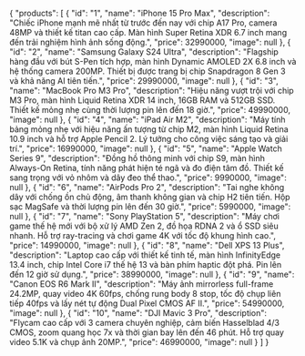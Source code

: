 {
  "products": [
    {
      "id": "1",
      "name": "iPhone 15 Pro Max",
      "description": "Chiếc iPhone mạnh mẽ nhất từ trước đến nay với chip A17 Pro, camera 48MP và thiết kế titan cao cấp. Màn hình Super Retina XDR 6.7 inch mang đến trải nghiệm hình ảnh sống động.",
      "price": 32990000,
      "image": null
    },
    {
      "id": "2",
      "name": "Samsung Galaxy S24 Ultra",
      "description": "Flagship hàng đầu với bút S-Pen tích hợp, màn hình Dynamic AMOLED 2X 6.8 inch và hệ thống camera 200MP. Thiết bị được trang bị chip Snapdragon 8 Gen 3 và khả năng AI tiên tiến.",
      "price": 29990000,
      "image": null
    },
    {
      "id": "3",
      "name": "MacBook Pro M3 Pro",
      "description": "Hiệu năng vượt trội với chip M3 Pro, màn hình Liquid Retina XDR 14 inch, 16GB RAM và 512GB SSD. Thiết kế mỏng nhẹ cùng thời lượng pin lên đến 18 giờ.",
      "price": 49990000,
      "image": null
    },
    {
      "id": "4",
      "name": "iPad Air M2",
      "description": "Máy tính bảng mỏng nhẹ với hiệu năng ấn tượng từ chip M2, màn hình Liquid Retina 10.9 inch và hỗ trợ Apple Pencil 2. Lý tưởng cho công việc sáng tạo và giải trí.",
      "price": 16990000,
      "image": null
    },
    {
      "id": "5",
      "name": "Apple Watch Series 9",
      "description": "Đồng hồ thông minh với chip S9, màn hình Always-On Retina, tính năng phát hiện té ngã và đo điện tâm đồ. Thiết kế sang trọng với vỏ nhôm và dây đeo thể thao.",
      "price": 9990000,
      "image": null
    },
    {
      "id": "6",
      "name": "AirPods Pro 2",
      "description": "Tai nghe không dây với chống ồn chủ động, âm thanh không gian và chip H2 tiên tiến. Hộp sạc MagSafe và thời lượng pin lên đến 30 giờ.",
      "price": 5990000,
      "image": null
    },
    {
      "id": "7",
      "name": "Sony PlayStation 5",
      "description": "Máy chơi game thế hệ mới với bộ xử lý AMD Zen 2, đồ họa RDNA 2 và ổ SSD siêu nhanh. Hỗ trợ ray-tracing và chơi game 4K với tốc độ khung hình cao.",
      "price": 14990000,
      "image": null
    },
    {
      "id": "8",
      "name": "Dell XPS 13 Plus",
      "description": "Laptop cao cấp với thiết kế tinh tế, màn hình InfinityEdge 13.4 inch, chip Intel Core i7 thế hệ 13 và bàn phím haptic đột phá. Pin lên đến 12 giờ sử dụng.",
      "price": 38990000,
      "image": null
    },
    {
      "id": "9",
      "name": "Canon EOS R6 Mark II",
      "description": "Máy ảnh mirrorless full-frame 24.2MP, quay video 4K 60fps, chống rung body 8 stop, tốc độ chụp liên tiếp 40fps và lấy nét tự động Dual Pixel CMOS AF II.",
      "price": 54990000,
      "image": null
    },
    {
      "id": "10",
      "name": "DJI Mavic 3 Pro",
      "description": "Flycam cao cấp với 3 camera chuyên nghiệp, cảm biến Hasselblad 4/3 CMOS, zoom quang học 7x và thời gian bay lên đến 46 phút. Hỗ trợ quay video 5.1K và chụp ảnh 20MP.",
      "price": 46990000,
      "image": null
    }
  ]
}